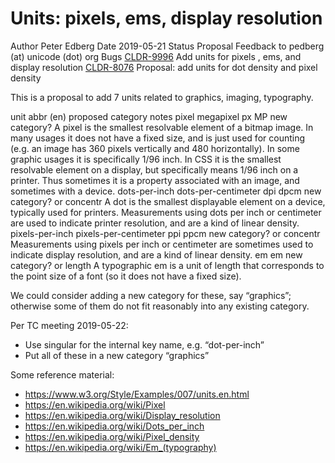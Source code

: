 # Units: pixels, ems, display resolution

Author Peter Edberg Date 2019-05-21 Status Proposal Feedback to pedberg (at)
unicode (dot) org Bugs
[CLDR-9996](https://unicode-org.atlassian.net/browse/CLDR-9996) Add units for
pixels , ems, and display resolution
[CLDR-8076](https://unicode-org.atlassian.net/browse/CLDR-8076#icft=CLDR-8076)
Proposal: add units for dot density and pixel density

This is a proposal to add 7 units related to graphics, imaging, typography.

unit abbr (en) proposed category
notes pixel
megapixel px
MP new category? A pixel is the smallest resolvable element of a bitmap image.
In many usages it does not have a fixed size, and is just used for counting
(e.g. an image has 360 pixels vertically and 480 horizontally). In some graphic
usages it is specifically 1/96 inch. In CSS it is the smallest resolvable
element on a display, but specifically means 1/96 inch on a printer. Thus
sometimes it is a property associated with an image, and sometimes with a
device. dots-per-inch
dots-per-centimeter dpi
dpcm new category?
or concentr A dot is the smallest displayable element on a device, typically
used for printers. Measurements using dots per inch or centimeter are used to
indicate printer resolution, and are a kind of linear density. pixels-per-inch
pixels-per-centimeter ppi
ppcm new category?
or concentr Measurements using pixels per inch or centimeter are sometimes used
to indicate display resolution, and are a kind of linear density. em em new
category?
or length A typographic em is a unit of length that corresponds to the point
size of a font (so it does not have a fixed size).

We could consider adding a new category for these, say “graphics”; otherwise
some of them do not fit reasonably into any existing category.

Per TC meeting 2019-05-22:

*   Use singular for the internal key name, e.g. “dot-per-inch”
*   Put all of these in a new category “graphics”

Some reference material:

*   <https://www.w3.org/Style/Examples/007/units.en.html>
*   <https://en.wikipedia.org/wiki/Pixel>
*   <https://en.wikipedia.org/wiki/Display_resolution>
*   <https://en.wikipedia.org/wiki/Dots_per_inch>
*   <https://en.wikipedia.org/wiki/Pixel_density>
*   <https://en.wikipedia.org/wiki/Em_(typography)>
